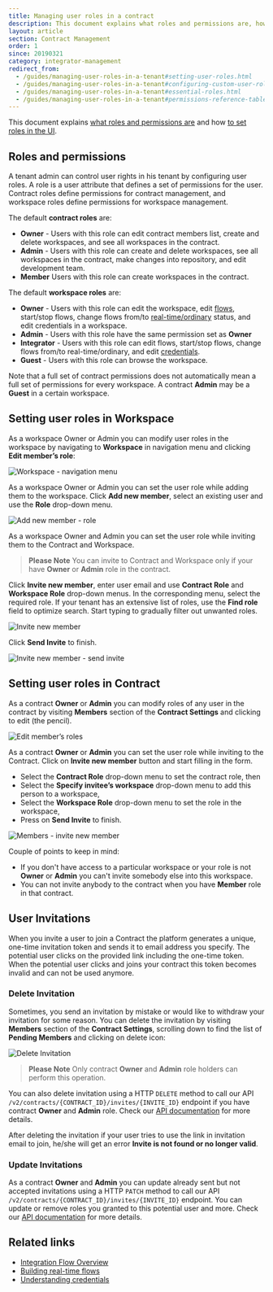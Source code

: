 ```yaml
---
title: Managing user roles in a contract
description: This document explains what roles and permissions are, how roles are set in the UI and how custom roles are configured.
layout: article
section: Contract Management
order: 1
since: 20190321
category: integrator-management
redirect_from:
  - /guides/managing-user-roles-in-a-tenant#setting-user-roles.html
  - /guides/managing-user-roles-in-a-tenant#configuring-custom-user-roles.html
  - /guides/managing-user-roles-in-a-tenant#essential-roles.html
  - /guides/managing-user-roles-in-a-tenant#permissions-reference-table.html
---
```


This document explains [what roles and permissions are](#roles-and-permissions)
and how [to set roles in the UI](#setting-user-roles).

## Roles and permissions

A tenant admin can
control user rights in his tenant by configuring user roles. A role is a user
attribute that defines a set of permissions for the user. Contract roles define
permissions for contract management, and workspace roles define permissions for
workspace management.

The default **contract roles** are:

*   **Owner** - Users with this role can edit contract members list, create and delete workspaces, and see all workspaces in the contract.
*   **Admin** - Users with this role can create and delete workspaces, see all workspaces in the contract, make changes into repository, and edit development team.
*   **Member** Users with this role can create workspaces in the contract.

The default **workspace roles** are:

*   **Owner** - Users with this role can edit the workspace, edit [flows](/getting-started/integration-flow), start/stop flows, change flows from/to [real-time/ordinary](realtime-flows) status, and edit credentials in a workspace.
*   **Admin** - Users with this role have the same permission set as **Owner**
*   **Integrator** - Users with this role can edit flows, start/stop flows, change flows from/to real-time/ordinary, and edit [credentials](/getting-started/credential).
*   **Guest** - Users with this role can browse the workspace.

Note that a full set of contract permissions does not automatically mean a full
set of permissions for every workspace. A contract **Admin** may be a **Guest**
in a certain workspace.

## Setting user roles in Workspace

As a workspace Owner or Admin you can modify user roles in the workspace by
navigating to **Workspace** in navigation menu and clicking **Edit member’s role**:

![Workspace - navigation menu](/assets/img/tenant-management-guide/managing-user-roles-in-a-tenant/setting-user-roles-01.png)

As a workspace Owner or Admin you can set the user role while adding them to the
workspace. Click **Add new member**, select an existing user and use the **Role**
drop-down menu.

![Add new member - role](/assets/img/tenant-management-guide/managing-user-roles-in-a-tenant/setting-user-roles-02.png)

As a workspace Owner and Admin you can set the user role while inviting them to
the Contract and Workspace.

> **Please Note** You can invite to Contract and Workspace only if your have
> **Owner** or **Admin** role in the contract.

Click **Invite new member**, enter user email and use **Contract Role** and
**Workspace Role** drop-down menus. In the corresponding menu, select the required
role. If your tenant has an extensive list of roles, use the **Find role** field
to optimize search. Start typing to gradually filter out unwanted roles.

![Invite new member](/assets/img/tenant-management-guide/managing-user-roles-in-a-tenant/setting-user-roles-03.png)

Click **Send Invite** to finish.

![Invite new member - send invite](/assets/img/tenant-management-guide/managing-user-roles-in-a-tenant/setting-user-roles-04.png)

## Setting user roles in Contract

As a contract **Owner** or **Admin** you can modify roles of any user in the
contract by visiting **Members** section of the **Contract Settings** and
clicking to edit (the pencil).

![Edit member’s roles](/assets/img/tenant-management-guide/managing-user-roles-in-a-tenant/setting-user-roles-05.png)

As a contract **Owner** or **Admin** you can set the user role while inviting to
the Contract. Click on **Invite new member** button and start filling in the form.

*   Select the **Contract Role** drop-down menu to set the contract role, then
*   Select the **Specify invitee’s workspace** drop-down menu to add this person to a workspace,
*   Select the **Workspace Role** drop-down menu to set the role in the workspace,
*   Press on **Send Invite** to finish.

![Members - invite new member](/assets/img/tenant-management-guide/managing-user-roles-in-a-tenant/setting-user-roles-06.png)

Couple of points to keep in mind:

*   If you don't have access to a particular workspace or your role is not **Owner** or **Admin** you can't invite somebody else into this workspace.
*   You can not invite anybody to the contract when you have **Member** role in that contract.

## User Invitations

When you invite a user to join a Contract the platform generates a unique, one-time
invitation token and sends it to email address you specify. The potential user
clicks on the provided link including the one-time token. When the potential user
clicks and joins your contract this token becomes invalid and can not be used anymore.

### Delete Invitation

Sometimes, you send an invitation by mistake or would like to withdraw your
invitation for some reason. You can delete the invitation by visiting **Members**
section of the **Contract Settings**, scrolling down to find the list of
**Pending Members** and clicking on delete icon:

![Delete Invitation](/assets/img/tenant-management-guide/managing-user-roles-in-a-tenant/delete-invitation.png)

> **Please Note** Only contract **Owner** and **Admin** role holders can perform
> this operation.

You can also delete invitation using a HTTP `DELETE` method to call our API
`/v2/contracts/{CONTRACT_ID}/invites/{INVITE_ID}` endpoint if you have contract **Owner** and **Admin** role. Check our
[API documentation]({{site.data.tenant.apiDocsUri}}/v2#/contracts/delete_contracts__contract_id__invites__invite_id_) for more details.

After deleting the invitation if your user tries to use the link in invitation
email to join, he/she will get an error **Invite is not found or no longer valid**.

### Update Invitations

As a contract **Owner** and **Admin** you can update already sent but not accepted
invitations using a HTTP `PATCH` method to call our API `/v2/contracts/{CONTRACT_ID}/invites/{INVITE_ID}` endpoint.
You can update or remove roles you granted to this potential user and more. Check our
[API documentation]({{site.data.tenant.apiDocsUri}}/v2#/contracts/patch_contracts__contract_id__invites__invite_id_) for more details.

## Related links

- [Integration Flow Overview](/getting-started/integration-flow)
- [Building real-time flows](realtime-flows)
- [Understanding credentials](/getting-started/credential)
